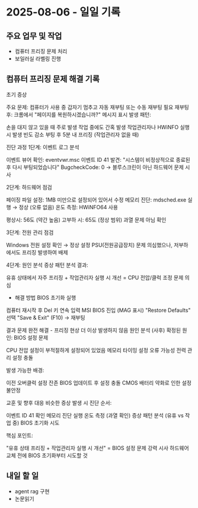 # 2025-08-06 - 일일 기록

##  주요 업무 및 작업
- 컴퓨터 프리징 문제 처리
- 보일러실 라벨링 진행

## 컴퓨터 프리징 문제 해결 기록
초기 증상

주요 문제: 컴퓨터가 사용 중 갑자기 멈추고 자동 재부팅 또는 수동 재부팅 필요
재부팅 후: 크롬에서 "페이지를 복원하시겠습니까?" 메시지 표시
발생 패턴:

손을 대지 않고 있을 때 주로 발생
작업 중에도 간혹 발생
작업관리자나 HWiNFO 실행 시 발생 빈도 감소
부팅 후 5분 내 프리징 (작업관리자 없을 때)


진단 과정 
1단계: 이벤트 로그 분석

이벤트 뷰어 확인: eventvwr.msc
이벤트 ID 41 발견: "시스템이 비정상적으로 종료된 후 다시 부팅되었습니다"
BugcheckCode: 0 → 블루스크린이 아닌 하드웨어 문제 시사

2단계: 하드웨어 점검

페이징 파일 설정: 1MB 미만으로 설정되어 있어서 수정
메모리 진단: mdsched.exe 실행 → 정상 (오류 없음)
온도 측정: HWiNFO64 사용

평상시: 56도 (약간 높음)
고부하 시: 65도 (정상 범위)
과열 문제 아님 확인



3단계: 전원 관리 점검

Windows 전원 설정 확인 → 정상 설정
PSU(전원공급장치) 문제 의심했으나, 저부하에서도 프리징 발생하여 배제

4단계: 원인 분석
증상 패턴 분석 결과:

유휴 상태에서 자주 프리징 + 작업관리자 실행 시 개선 = CPU 전압/클럭 조정 문제 의심

- 해결 방법
BIOS 초기화 실행

컴퓨터 재시작 후 Del 키 연속 입력
MSI BIOS 진입 (MAG 표시)
"Restore Defaults" 선택
"Save & Exit" (F10) → 재부팅

결과
문제 완전 해결 - 프리징 현상 더 이상 발생하지 않음
원인 분석 (사후)
확정된 원인: BIOS 설정 문제

CPU 전압 설정이 부적절하게 설정되어 있었음
메모리 타이밍 설정 오류 가능성
전력 관리 설정 충돌

발생 가능한 배경:

이전 오버클럭 설정 잔존
BIOS 업데이트 후 설정 충돌
CMOS 배터리 약화로 인한 설정 불안정

교훈 및 향후 대응
비슷한 증상 발생 시 진단 순서:

이벤트 ID 41 확인
메모리 진단 실행
온도 측정 (과열 확인)
증상 패턴 분석 (유휴 vs 작업 중)
BIOS 초기화 시도

핵심 포인트:

"유휴 상태 프리징 + 작업관리자 실행 시 개선" = BIOS 설정 문제 강력 시사
하드웨어 교체 전에 BIOS 초기화부터 시도할 것




##  내일 할 일
- agent rag 구현
- 논문읽기
